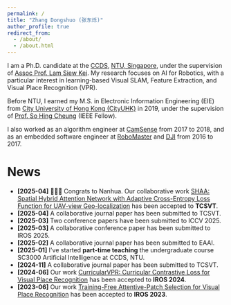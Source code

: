 ```yaml
---
permalink: /
title: "Zhang Dongshuo (张东烁)"
author_profile: true
redirect_from: 
  - /about/
  - /about.html
---
```


I am a Ph.D. candidate at the [CCDS](https://www.ntu.edu.sg/computing), [NTU, Singapore](https://www.ntu.edu.sg/), under the supervision of [Assoc Prof. Lam Siew Kei](https://siewkeilam.github.io/ei-research-group/index.html). My research focuses on AI for Robotics, with a particular interest in learning-based Visual SLAM, Feature Extraction, and Visual Place Recognition (VPR).

Before NTU, I earned my M.S. in Electronic Information Engineering (EIE) from [City University of Hong Kong (CityUHK)](https://www.cityu.edu.hk/) in 2019, under the supervision of [Prof. So Hing Cheung](https://www.ee.cityu.edu.hk/~hcso/) (IEEE Fellow).

I also worked as an algorithm engineer at [CamSense](https://www.camsense.cn/en/) from 2017 to 2018, and as an embedded software engineer at [RoboMaster](https://www.robomaster.com/en-US) and [DJI](https://www.dji.com/) from 2016 to 2017.

News
======
- **[2025-04]** 🎉🎉🎉 Congrats to Nanhua. Our collaborative work [SHAA: Spatial Hybrid Attention Network with Adaptive Cross-Entropy Loss Function for UAV-view Geo-localization]() has been accepted to **TCSVT**. <br />
- **[2025-04]** A collaborative journal paper has been submitted to TCSVT. <br />
- **[2025-03]** Two conference papers have been submitted to ICCV 2025. <br />
- **[2025-03]** A collaborative conference paper has been submitted to IROS 2025. <br />
- **[2025-02]** A collaborative journal paper has been submitted to EAAI. <br />
- **[2025-01]** I've started **part-time teaching** the undergraduate course SC3000 Artificial Intelligence at CCDS, NTU. <br />
- **[2024-11]** A collaborative journal paper has been submitted to TCSVT. <br />
- **[2024-06]** Our work [CurricularVPR: Curricular Contrastive Loss for Visual Place Recognition](https://alandszhang.github.io/publication/iros24_curricularvpr) has been accepted to **IROS 2024**. <br />
- **[2023-06]** Our work [Training-Free Attentive-Patch Selection for Visual Place Recognition](https://alandszhang.github.io/publication/iros23_atten)
 has been accepted to **IROS 2023**.
